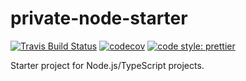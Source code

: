 # private-node-starter

[![Travis Build Status](https://travis-ci.com/jedmao/private-node-starter.svg?branch=master)](https://travis-ci.com/jedmao/private-node-starter)
[![codecov](https://codecov.io/gh/jedmao/private-node-starter/branch/master/graph/badge.svg)](https://codecov.io/gh/jedmao/private-node-starter)
[![code style: prettier](https://img.shields.io/badge/code_style-prettier-ff69b4.svg)](https://github.com/prettier/prettier)

Starter project for Node.js/TypeScript projects.
